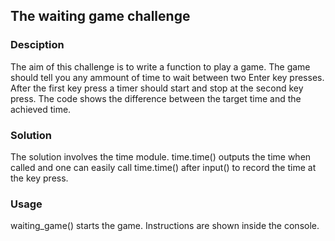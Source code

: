 ## The waiting game challenge

### Desciption
The aim of this challenge is to write a function to play a game. The game should tell you any ammount of time to wait between two Enter key presses. After the first key press a timer should start and stop at the second key press. The code shows the difference between the target time and the achieved time.

### Solution
The solution involves the time module. time.time() outputs the time when called and one can easily call time.time() after input() to record the time at the key press.

### Usage
waiting_game() starts the game. Instructions are shown inside the console.
